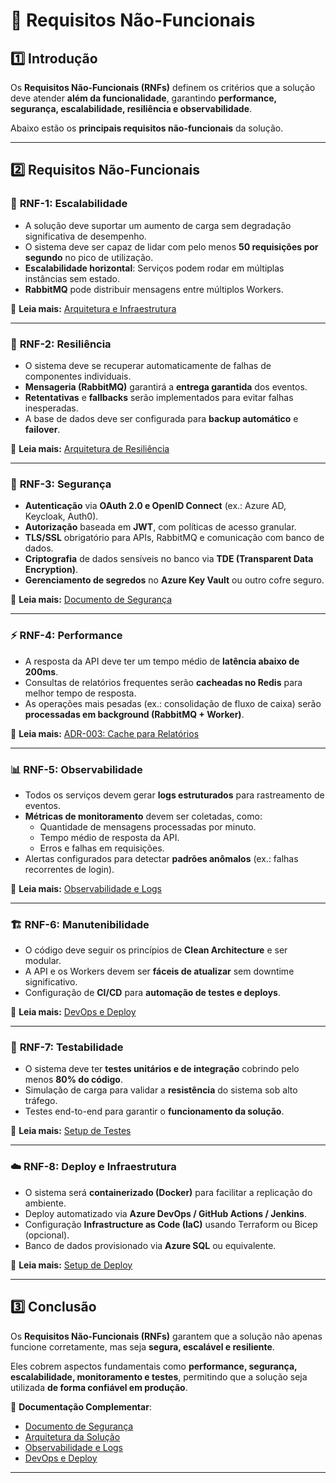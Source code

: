 # 📌 Requisitos Não-Funcionais

## 1️⃣ Introdução
Os **Requisitos Não-Funcionais (RNFs)** definem os critérios que a solução deve atender **além da funcionalidade**, garantindo **performance, segurança, escalabilidade, resiliência e observabilidade**.

Abaixo estão os **principais requisitos não-funcionais** da solução.

---

## 2️⃣ Requisitos Não-Funcionais

### 🚀 **RNF-1: Escalabilidade**
- A solução deve suportar um aumento de carga sem degradação significativa de desempenho.
- O sistema deve ser capaz de lidar com pelo menos **50 requisições por segundo** no pico de utilização.
- **Escalabilidade horizontal**: Serviços podem rodar em múltiplas instâncias sem estado.
- **RabbitMQ** pode distribuir mensagens entre múltiplos Workers.

📄 **Leia mais:** [Arquitetura e Infraestrutura](../arquitetura/arquitetura-geral.md)  

---

### 🔄 **RNF-2: Resiliência**
- O sistema deve se recuperar automaticamente de falhas de componentes individuais.
- **Mensageria (RabbitMQ)** garantirá a **entrega garantida** dos eventos.
- **Retentativas** e **fallbacks** serão implementados para evitar falhas inesperadas.
- A base de dados deve ser configurada para **backup automático** e **failover**.

📄 **Leia mais:** [Arquitetura de Resiliência](../arquitetura/arquitetura-geral.md)  

---

### 🔐 **RNF-3: Segurança**
- **Autenticação** via **OAuth 2.0 e OpenID Connect** (ex.: Azure AD, Keycloak, Auth0).
- **Autorização** baseada em **JWT**, com políticas de acesso granular.
- **TLS/SSL** obrigatório para APIs, RabbitMQ e comunicação com banco de dados.
- **Criptografia** de dados sensíveis no banco via **TDE (Transparent Data Encryption)**.
- **Gerenciamento de segredos** no **Azure Key Vault** ou outro cofre seguro.

📄 **Leia mais:** [Documento de Segurança](../requisitos/DocumentoDeSeguranca.md)  

---

### ⚡ **RNF-4: Performance**
- A resposta da API deve ter um tempo médio de **latência abaixo de 200ms**.
- Consultas de relatórios frequentes serão **cacheadas no Redis** para melhor tempo de resposta.
- As operações mais pesadas (ex.: consolidação de fluxo de caixa) serão **processadas em background (RabbitMQ + Worker)**.

📄 **Leia mais:** [ADR-003: Cache para Relatórios](../adr/ADR-0003-Cache.md)  

---

### 📊 **RNF-5: Observabilidade**
- Todos os serviços devem gerar **logs estruturados** para rastreamento de eventos.
- **Métricas de monitoramento** devem ser coletadas, como:
  - Quantidade de mensagens processadas por minuto.
  - Tempo médio de resposta da API.
  - Erros e falhas em requisições.
- Alertas configurados para detectar **padrões anômalos** (ex.: falhas recorrentes de login).

📄 **Leia mais:** [Observabilidade e Logs](../requisitos/Observabilidade.md)  

---

### 🏗 **RNF-6: Manutenibilidade**
- O código deve seguir os princípios de **Clean Architecture** e ser modular.
- A API e os Workers devem ser **fáceis de atualizar** sem downtime significativo.
- Configuração de **CI/CD** para **automação de testes e deploys**.

📄 **Leia mais:** [DevOps e Deploy](../requisitos/DevOpsEDeploy.md)  

---

### 🎯 **RNF-7: Testabilidade**
- O sistema deve ter **testes unitários e de integração** cobrindo pelo menos **80% do código**.
- Simulação de carga para validar a **resistência** do sistema sob alto tráfego.
- Testes end-to-end para garantir o **funcionamento da solução**.

📄 **Leia mais:** [Setup de Testes](../setup/setup-testes.md)  

---

### ☁️ **RNF-8: Deploy e Infraestrutura**
- O sistema será **containerizado (Docker)** para facilitar a replicação do ambiente.
- Deploy automatizado via **Azure DevOps / GitHub Actions / Jenkins**.
- Configuração **Infrastructure as Code (IaC)** usando Terraform ou Bicep (opcional).
- Banco de dados provisionado via **Azure SQL** ou equivalente.

📄 **Leia mais:** [Setup de Deploy](../setup/setup-deploy.md)  

---

## 3️⃣ Conclusão

Os **Requisitos Não-Funcionais (RNFs)** garantem que a solução não apenas funcione corretamente, mas seja **segura, escalável e resiliente**.  

Eles cobrem aspectos fundamentais como **performance, segurança, escalabilidade, monitoramento e testes**, permitindo que a solução seja utilizada **de forma confiável em produção**.

📄 **Documentação Complementar**:
- [Documento de Segurança](../requisitos/DocumentoDeSeguranca.md)  
- [Arquitetura da Solução](../arquitetura/arquitetura-geral.md)  
- [Observabilidade e Logs](../requisitos/Observabilidade.md)  
- [DevOps e Deploy](../requisitos/DevOpsEDeploy.md)  

---
